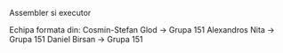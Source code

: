 Assembler si executor

Echipa formata din:
  Cosmin-Stefan Glod -> Grupa 151
  Alexandros Nita -> Grupa 151
  Daniel Birsan -> Grupa 151
